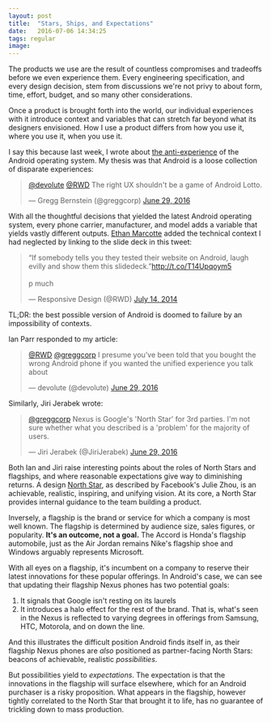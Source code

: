 ```yaml
---
layout: post
title:  "Stars, Ships, and Expectations"
date:   2016-07-06 14:34:25
tags: regular
image: 
---
```

The products we use are the result of countless compromises and tradeoffs before we even experience them. Every engineering specification, and every design decision, stem from discussions we're not privy to about form, time, effort, budget, and so many other considerations.

Once a product is brought forth into the world, our individual experiences with it introduce context and variables that can stretch far beyond what its designers envisioned. How I use a product differs from how you use it, where you use it, when you use it.

I say this because last week, I wrote about [the anti-experience](/2016-06-14-android-future/) of the Android operating system. My thesis was that Android is a loose collection of disparate experiences:

<blockquote class="twitter-tweet" data-conversation="none" data-lang="en"><p lang="en" dir="ltr"><a href="https://twitter.com/devolute">@devolute</a> <a href="https://twitter.com/RWD">@RWD</a> The right UX shouldn&#39;t be a game of Android Lotto.</p>&mdash; Gregg Bernstein (@greggcorp) <a href="https://twitter.com/greggcorp/status/748179776477798400">June 29, 2016</a></blockquote>
<script async src="//platform.twitter.com/widgets.js" charset="utf-8"></script>

With all the thoughtful decisions that yielded the latest Android operating system, every phone carrier, manufacturer, and model adds a variable that yields vastly different outputs. [Ethan Marcotte](https://twitter.com/beep) added the technical context I had neglected by linking to the slide deck in this tweet:

<blockquote class="twitter-tweet" data-cards="hidden" data-lang="en"><p lang="en" dir="ltr">“If somebody tells you they tested their website on Android, laugh evilly and show them this slidedeck.”<a href="http://t.co/T14Upqoym5">http://t.co/T14Upqoym5</a><br><br>p much</p>&mdash; Responsive Design (@RWD) <a href="https://twitter.com/RWD/status/488782076502896640">July 14, 2014</a></blockquote>
<script async src="//platform.twitter.com/widgets.js" charset="utf-8"></script>

TL;DR: the best possible version of Android is doomed to failure by an impossibility of contexts.

Ian Parr responded to my article:
<blockquote class="twitter-tweet" data-conversation="none" data-lang="en"><p lang="en" dir="ltr"><a href="https://twitter.com/RWD">@RWD</a> <a href="https://twitter.com/greggcorp">@greggcorp</a> I presume you’ve been told that you bought the wrong Android phone if you wanted the unified experience you talk about</p>&mdash; devolute (@devolute) <a href="https://twitter.com/devolute/status/748177489785163776">June 29, 2016</a></blockquote>
<script async src="//platform.twitter.com/widgets.js" charset="utf-8"></script>

Similarly, Jiri Jerabek wrote:
<blockquote class="twitter-tweet" data-conversation="none" data-lang="en"><p lang="en" dir="ltr"><a href="https://twitter.com/greggcorp">@greggcorp</a> Nexus is Google&#39;s &#39;North Star&#39; for 3rd parties. I&#39;m not sure whether what you described is a &#39;problem&#39; for the majority of users.</p>&mdash; Jiri Jerabek (@JiriJerabek) <a href="https://twitter.com/JiriJerabek/status/748195407730180096">June 29, 2016</a></blockquote>
<script async src="//platform.twitter.com/widgets.js" charset="utf-8"></script>

Both Ian and Jiri raise interesting points about the roles of North Stars and flagships, and where reasonable expectations give way to diminishing returns. A design [North Star](https://medium.com/the-year-of-the-looking-glass/designs-north-star-d469193063c5#.7ggv7r5te), as described by Facebook's Julie Zhou, is an achievable, realistic, inspiring, and unifying vision. At its core, a North Star provides internal guidance to the team building a product.

Inversely, a flagship is the brand or service for which a company is most well known. The flagship is determined by audience size, sales figures, or popularity. **It's an outcome, not a goal.** The Accord is Honda's flagship automobile, just as the Air Jordan remains Nike's flagship shoe and Windows arguably represents Microsoft.

With all eyes on a flagship, it's incumbent on a company to reserve their latest innovations for these popular offerings. In Android's case, we can see that updating their flagship Nexus phones has two potential goals:

1. It signals that Google isn't resting on its laurels
2. It introduces a halo effect for the rest of the brand. That is, what's seen in the Nexus is reflected to varying degrees in offerings from Samsung, HTC, Motorola, and on down the line.

And this illustrates the difficult position Android finds itself in, as their flagship Nexus phones are _also_ positioned as partner-facing North Stars: beacons of achievable, realistic _possibilities_.

But possibilities yield to _expectations_. The expectation is that the innovations in the flagship will surface elsewhere, which for an Android purchaser is a risky proposition. What appears in the flagship, however tightly correlated to the North Star that brought it to life, has no guarantee of trickling down to mass production.
